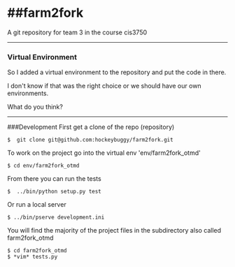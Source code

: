 
##farm2fork
=========

A git repository for team 3 in the course cis3750

----
### Virtual Environment

So I added a virtual environment to the repository and put the code in there.

I don't know if that was the right choice or we should have our own environments.

What do you think?

----
###Development
First get a clone of the repo (repository)

    $  git clone git@github.com:hockeybuggy/farm2fork.git

To work on the project go into the virtual env 'env/farm2fork_otmd'

    $ cd env/farm2fork_otmd

From there you can run the tests

    $  ../bin/python setup.py test

Or run a local server

    $ ../bin/pserve development.ini

You will find the majority of the project files in the subdirectory also called farm2fork_otmd

    $ cd farm2fork_otmd
    $ *vim* tests.py
